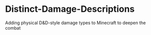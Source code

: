 # Distinct-Damage-Descriptions
Adding physical D&amp;D-style damage types to Minecraft to deepen the combat
